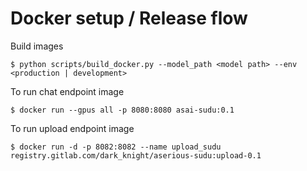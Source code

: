# Docker setup / Release flow
Build images
```
$ python scripts/build_docker.py --model_path <model path> --env <production | development>
```

To run chat endpoint image
```
$ docker run --gpus all -p 8080:8080 asai-sudu:0.1
```

To run upload endpoint image
```
$ docker run -d -p 8082:8082 --name upload_sudu registry.gitlab.com/dark_knight/aserious-sudu:upload-0.1
```